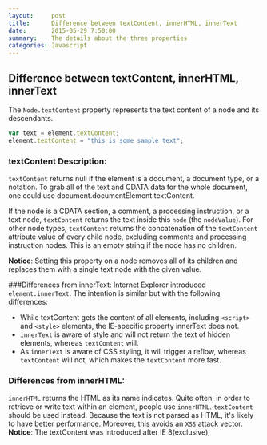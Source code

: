 ```yaml
---
layout:     post
title:      Difference between textContent, innerHTML, innerText
date:       2015-05-29 7:50:00
summary:    The details about the three properties
categories: Javascript
---
```


## Difference between textContent, innerHTML, innerText

The `Node.textContent` property represents the text content of a node and its descendants.

```javascript
var text = element.textContent;
element.textContent = "this is some sample text";
```
### textContent Description:
`textContent` returns null if the element is a document, a document type, or a notation. To grab all of the text and CDATA data for the whole document, one could use document.documentElement.textContent.

If the node is a CDATA section, a comment, a processing instruction, or a text node, `textContent` returns the text inside this `node` (the `nodeValue`).
For other node types, `textContent` returns the concatenation of the `textContent` attribute value of every child node, excluding comments and processing instruction nodes. This is an empty string if the node has no children.

**Notice**:
Setting this property on a node removes all of its children and replaces them with a single text node with the given value.

###Differences from innerText:
Internet Explorer introduced `element.innerText`. The intention is similar but with the following differences:
* While textContent gets the content of all elements, including `<script>` and `<style>` elements, the IE-specific property innerText does not.
* `innerText` is aware of style and will not return the text of hidden elements, whereas `textContent` will.
* As `innerText` is aware of CSS styling, it will trigger a reflow, whereas `textContent` will not, which makes the `textContent` more fast.

### Differences from innerHTML:
`innerHTML` returns the HTML as its name indicates. Quite often, in order to retrieve or write text within an element, people use `innerHTML`. `textContent` should be used instead. Because the text is not parsed as HTML, it's likely to have better performance. Moreover, this avoids an `XSS` attack vector.
**Notice**:
The textContent was introduced after IE 8(exclusive), 